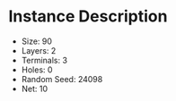 # Instance Description

* Size: 90
* Layers: 2
* Terminals: 3
* Holes: 0
* Random Seed: 24098
* Net: 10
